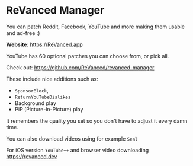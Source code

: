 # ReVanced Manager
You can patch Reddit, Facebook, YouTube and more making them usable and ad-free :)

**Website**: <https://ReVanced.app>

YouTube has 60 optional patches you can choose from, or pick all.

Check out: <https://github.com/ReVanced/revanced-manager>

These include nice additions such as: 
* `SponsorBlock`,
* `ReturnYouTubeDislikes`
* Background play
* PiP (Picture-in-Picture) play

It remembers the quality you set so you don't have to adjust it every damn time.

You can also download videos using for example `Seal`

For iOS version `YouTube++` and browser video downloading <https://revanced.dev>
